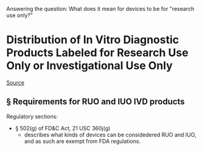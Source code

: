 Answering the question: What does it mean for devices to be for "research use only?"

# Distribution of In Vitro Diagnostic Products Labeled for Research Use Only or Investigational Use Only

[Source](http://www.fda.gov/medicaldevices/deviceregulationandguidance/guidancedocuments/ucm253307.htm)

## &sect; Requirements for RUO and IUO IVD products

Regulatory sections:

* &sect; 502(g) of FD&C Act, 21 USC 360j(g)
   * describes what kinds of devices can be considedered RUO and IUO, and as such are exempt from FDA regulations.
